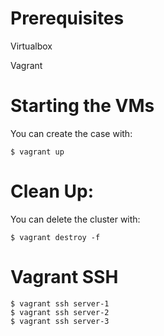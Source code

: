 
# Prerequisites
Virtualbox

Vagrant
# Starting the VMs

You can create the case with:

```console
$ vagrant up
```

# Clean Up:
You can delete the cluster with:
```console
$ vagrant destroy -f
```

# Vagrant SSH 

```console
$ vagrant ssh server-1
$ vagrant ssh server-2
$ vagrant ssh server-3
```
